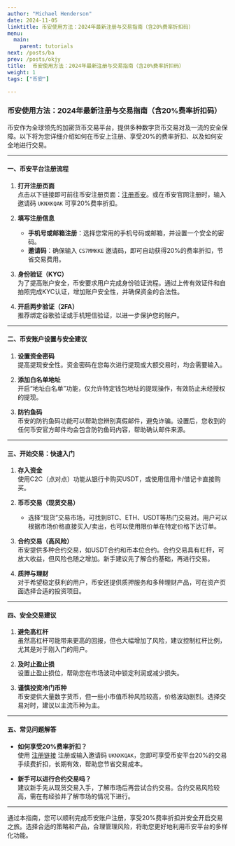 ```yaml
---
author: "Michael Henderson"
date: 2024-11-05
linktitle: 币安使用方法：2024年最新注册与交易指南（含20%费率折扣码）
menu:
  main:
    parent: tutorials
next: /posts/ba
prev: /posts/okjy
title:  币安使用方法：2024年最新注册与交易指南（含20%费率折扣码）
weight: 1
tags: ["币安"]

---
```

### 币安使用方法：2024年最新注册与交易指南（含20%费率折扣码）

币安作为全球领先的加密货币交易平台，提供多种数字货币交易对及一流的安全保障。以下将为您详细介绍如何在币安上注册、享受20%的费率折扣、以及如何安全地进行交易。

---

#### 一、币安平台注册流程

1. **打开注册页面**  
   点击以下链接即可前往币安注册页面：[注册币安](https://www.marketwebb.club/join?ref=UKNXKQAK)。或在币安官网注册时，输入邀请码 `UKNXKQAK` 可享20%费率折扣。

2. **填写注册信息**  
   - **手机号或邮箱注册**：选择您常用的手机号码或邮箱，并设置一个安全的密码。
   - **邀请码**：确保输入 `CS7MMKKE` 邀请码，即可自动获得20%的费率折扣，节省交易费用。
   
3. **身份验证（KYC）**  
   为了提高账户安全，币安要求用户完成身份验证流程。通过上传有效证件和自拍照完成KYC认证，增加账户安全性，并确保资金的合法性。

4. **开启两步验证（2FA）**  
   推荐绑定谷歌验证或手机短信验证，以进一步保护您的账户。

---

#### 二、币安账户设置与安全建议

1. **设置资金密码**  
   提高提现安全性。资金密码在您每次进行提现或大额交易时，均会需要输入。

2. **添加白名单地址**  
   开启“地址白名单”功能，仅允许特定钱包地址的提现操作，有效防止未经授权的提现。

3. **防钓鱼码**  
   币安的防钓鱼码功能可以帮助您辨别真假邮件，避免诈骗。设置后，您收到的任何币安官方邮件均会包含防钓鱼码内容，帮助确认邮件来源。

---

#### 三、开始交易：快速入门

1. **存入资金**  
   使用C2C（点对点）功能从银行卡购买USDT，或使用信用卡/借记卡直接购买。

2. **币币交易（现货交易）**  
   - 选择“现货”交易市场，可找到BTC、ETH、USDT等热门交易对。用户可以根据市场价格直接买入/卖出，也可以使用限价单在特定价格下达订单。
   
3. **合约交易（高风险）**  
   币安提供多种合约交易，如USDT合约和币本位合约。合约交易具有杠杆，可放大收益，但风险也随之增加。新手建议先了解合约基础，再进行交易。

4. **质押与理财**  
   对于希望稳定获利的用户，币安还提供质押服务和多种理财产品，可在资产页面选择合适的投资项目。

---

#### 四、安全交易建议

1. **避免高杠杆**  
   虽然高杠杆可能带来更高的回报，但也大幅增加了风险，建议控制杠杆比例，尤其是对于刚入门的用户。

2. **及时止盈止损**  
   设置止盈止损位，帮助您在市场波动中锁定利润或减少损失。

3. **谨慎投资冷门币种**  
   币安提供大量数字货币，但一些小市值币种风险较高，价格波动剧烈。选择交易对时，建议以主流币种为主。

---

#### 五、常见问题解答

- **如何享受20%费率折扣？**  
  使用 [注册链接](https://www.marketwebb.club/join?ref=UKNXKQAK) 注册或输入邀请码 `UKNXKQAK`，您即可享受币安平台20%的交易手续费折扣，长期有效，帮助您节省交易成本。

- **新手可以进行合约交易吗？**  
  建议新手先从现货交易入手，了解市场后再尝试合约交易。合约交易风险较高，需在有经验并了解市场的情况下进行。

---

通过本指南，您可以顺利完成币安账户注册，享受20%费率折扣并安全开启交易之旅。选择合适的策略和产品，合理管理风险，将助您更好地利用币安平台的多样化功能。